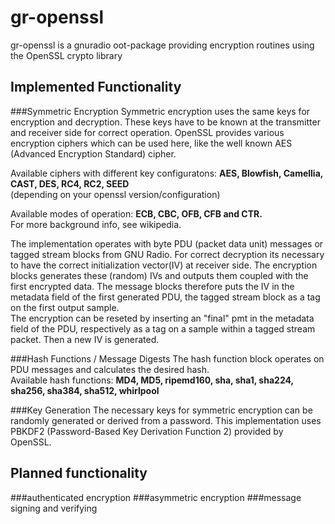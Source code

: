 gr-openssl
=========================

gr-openssl is a gnuradio oot-package providing encryption routines using the OpenSSL crypto library


Implemented Functionality
----------------------------------------------------------------
###Symmetric Encryption
Symmetric encryption uses the same keys for encryption and decryption. These keys have to be known at the
transmitter and receiver side for correct operation. OpenSSL provides various encryption ciphers which can 
be used here, like the well known AES (Advanced Encryption Standard) cipher.

Available ciphers with different key configuratons: **AES, Blowfish, Camellia, CAST, DES, RC4, RC2, SEED**  
(depending on your openssl version/configuration) 

Available modes of operation: **ECB, CBC, OFB, CFB and CTR.**  
For more background info, see wikipedia.
    
The implementation operates with byte PDU (packet data unit) messages or tagged stream blocks from GNU Radio.
For correct decryption its necessary to have the correct initialization vector(IV) at receiver side. The 
encryption blocks generates these (random) IVs and outputs them coupled with the first encrypted data. The 
message blocks therefore puts the IV in the metadata field of the first generated PDU, the tagged stream block as
a tag on the first output sample.  
The encryption can be reseted by inserting an "final" pmt in the metadata field of
 the PDU, respectively as a tag on a sample within a tagged stream packet. Then a new IV is generated.
    
###Hash Functions / Message Digests
The hash function block operates on PDU messages and calculates the desired hash.  
Available hash functions: **MD4, MD5, ripemd160, sha, sha1, sha224, sha256, sha384, sha512, whirlpool**

###Key Generation
The necessary keys for symmetric encryption can be randomly generated or derived from a password. This implementation
uses PBKDF2 (Password-Based Key Derivation Function 2) provided by OpenSSL.


Planned functionality
-------------------------------------------------------------
###authenticated encryption
###asymmetric encryption 
###message signing and verifying






